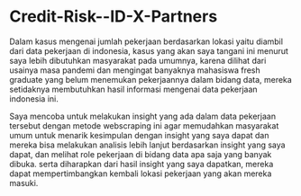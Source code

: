 # Credit-Risk--ID-X-Partners

Dalam kasus mengenai jumlah pekerjaan berdasarkan lokasi yaitu diambil dari data pekerjaan di indonesia, kasus yang akan saya tangani ini menurut saya lebih dibutuhkan masyarakat pada umumnya, karena dilihat dari usainya masa pandemi dan mengingat banyaknya mahasiswa fresh graduate yang belum menemukan pekerjaannya dalam bidang data, mereka setidaknya membutuhkan hasil informasi mengenai data pekerjaan indonesia ini.

Saya mencoba untuk melakukan insight yang ada dalam data pekerjaan tersebut dengan metode webscraping ini agar memudahkan masyarakat umum untuk menarik kesimpulan dengan insight yang saya dapat dan mereka bisa melakukan analisis lebih lanjut berdasarkan insight yang saya dapat, dan melihat role pekerjaan di bidang data apa saja yang banyak dibuka. serta diharapkan dari hasil insight yang saya dapatkan, mereka dapat mempertimbangkan kembali lokasi pekerjaan yang akan mereka masuki.
